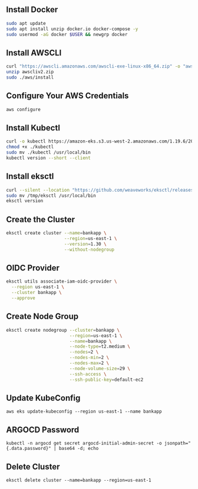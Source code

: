 ## Install Docker 
```sh
sudo apt update
sudo apt install unzip docker.io docker-compose -y
sudo usermod -aG docker $USER && newgrp docker
```

## Install AWSCLI
```sh
curl "https://awscli.amazonaws.com/awscli-exe-linux-x86_64.zip" -o "awscliv2.zip"
unzip awscliv2.zip
sudo ./aws/install
```

## Configure Your AWS Credentials
```sh
aws configure
```

## Install Kubectl
```sh
curl -o kubectl https://amazon-eks.s3.us-west-2.amazonaws.com/1.19.6/2021-01-05/bin/linux/amd64/kubectl  
chmod +x ./kubectl  
sudo mv ./kubectl /usr/local/bin  
kubectl version --short --client
```

## Install eksctl
```sh
curl --silent --location "https://github.com/weaveworks/eksctl/releases/latest/download/eksctl_$(uname -s)_amd64.tar.gz" | tar xz -C /tmp  
sudo mv /tmp/eksctl /usr/local/bin  
eksctl version
```

## Create the Cluster
```sh
eksctl create cluster --name=bankapp \
                      --region=us-east-1 \
                      --version=1.30 \
                      --without-nodegroup
```

## OIDC Provider
```sh
eksctl utils associate-iam-oidc-provider \
  --region us-east-1 \
  --cluster bankapp \
  --approve
```


## Create Node Group
```sh
eksctl create nodegroup --cluster=bankapp \
                        --region=us-east-1 \
                        --name=bankapp \
                        --node-type=t2.medium \
                        --nodes=2 \
                        --nodes-min=2 \
                        --nodes-max=2 \
                        --node-volume-size=29 \
                        --ssh-access \
                        --ssh-public-key=default-ec2
```

## Update KubeConfig
`aws eks update-kubeconfig --region us-east-1 --name bankapp`

## ARGOCD Password
`kubectl -n argocd get secret argocd-initial-admin-secret -o jsonpath="{.data.password}" | base64 -d; echo`

## Delete Cluster
`eksctl delete cluster --name=bankapp --region=us-east-1`
